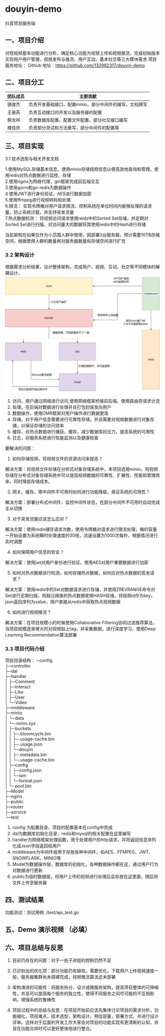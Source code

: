 # douyin-demo
抖音项目服务端

## 一、项目介绍
对短视频基本功能进行分析，确定核心功能为视频上传和视频推流，完成初始版本实现用户用户管理、视频发布与推流、用户互动、基本社交等三大模块需求
项目服务地址：
Github  地址：https://github.com/132982317/douyin-demo

## 二、项目分工
|团队成员|主要贡献|
|-------|------|
|骆俊杰|负责开发基础接口，配置minio，部分中间件的编写，文档撰写|
|王昊芮|负责互动接口的开发以及服务器的配置|
|蔡龙祥 |负责数据库配置，配置文件配置，部分社交接口编写|
|楼佳庆|负责部分测试和方法重写，部分中间件的配置等|

## 三、项目实现
3.1 技术选型与相关开发文档


1.使用MySQL存储基本信息，使用minio存储视频信息以便高效地查询和管理，使用redis对热点数据进行监控、存储</br>
2.使用nginx为网络代理，gin框架完成前后端交互</br>
3.使用gorm和go-redis为数据操作</br>
4.使用JWT进行身份验证，AES进行数据加密</br>
5.使用ffmpeg进行视频转码和处理</br>
6.限流：  实现令牌桶对用户请求限流，控制系统在单位时间内能够处理的请求量，防止系统过载，并支持突发流量</br>
7.热点数据检测：  将视频访问请求使用reids中的Sorted Set存储，并定期对Sorted Set进行扫描，对访问量大的数据将其使用redis中的Hash进行存储

当前架构在如果仅作为小范围人群中使用，因部署3台服务器，预计需要10TB存储空间，根据使用人群的数量再对服务器数量和存储空间进行扩充

### 3.2 架构设计
根据需求分析结果，设计整体架构，完成用户、视频、互动、社交等不同模块的解耦设计。
![](public/jiagou.jpg)

1. 访问，用户通过网络进行访问,使用网络框架桥接前后端，使用路由将请求分流</br>
2. 处理，在后端对数据进行处理并且打包封装发向用户</br>
3. 数据操作，使用OMR框架对用户操作进行数据更改</br>
4. 存储，对于用户信息需要进行可靠性存储，并且需要对视频数据进行对象存储，以保证存储的访问效率</br>
5. 缓存，对热点数据进行捕获，缓存，减少数据库的压力，提高系统的可用性</br>
6. 日志，对服务系统进行性能监测以及健康检查</br>

要解决的问题：

1. 如何存储视频，将视频文件的资源访问率提高？

解决方案：将视频文件存储在分布式对象存储系统中，本项目选用minio，将视频存储在分布式对象存储系统中可以提高视频数据的可靠性、扩展性、性能和管理效率，同时降低存储成本。

2. 网关，缓存，等中间件不可用时如何进行功能降级，保证系统的可用性？

解决方案：部署分布式中间件，监控中间件状态，在部分中间件不可用时自动完成主从切换

3. 对于突发流量应该怎么应对？

解决方案：使用redis储存请求次数，使用令牌桶对请求进行限流处理，桶的容量一开始设置为系统瞬时处理速度的30倍，流速设置为1000次每秒，根据情况进行实时调整

4. 如何保障用户信息的安全？

解决方案：使用jwt对用户身份进行验证，使用AES对用户重要数据进行加密

5. 如何对热点数据进行检测，如何存储热点数据，如何应对热点数据的高发请求？

解决方案：使用redis中的Set对数据请求进行存储，并使用ZREVRANGE命令对Set进行定期扫描，将超过阈值的热点数据使用HASH存储，将视频id作为key，json返回序列为value，用户直接从redis中获取热点视频数据

6. 如何进行视频推流？

解决方案：在项目规模小的时候使用Collaborative Filtering协同过滤推荐算法，当项目规模逐渐增大时对视频贴上tag，并采集数据，进行深度学习，使用Deep Learning Recommendation算法部署

### 3.3 项目代码介绍
项目目录结构：
─config</br>
├─controller</br>
├─dal</br>
├─handler</br>
│  ├─Comment</br>
│  ├─Interact</br>
│  ├─Like</br>
│  ├─User</br>
│  └─Video</br>
├─middleware</br>
├─minio</br>
│  └─data</br>
│      └─.minio.sys</br>
│          ├─buckets</br>
│          │  ├─.bloomcycle.bin</br>
│          │  ├─.usage-cache.bin</br>
│          │  ├─.usage.json</br>
│          │  └─douyin</br>
│          │      ├─.metadata.bin</br>
│          │      └─.usage-cache.bin</br>
│          ├─config</br>
│          │  ├─config.json</br>
│          │  └─iam</br>
│          │      └─format.json</br>
│          └─pool.bin</br>
├─Model</br>
├─nginx</br>
├─public</br>
├─router</br>
├─service</br>
└─test</br>
1. config 为配置目录，项目的配置基本在config中完成</br>
2. dal为数据库初始化目录，redis和mysql的相关配置在这里编写</br>
3. handler为网络框架处理函数，用于处理用户的http请求，并将返回信息序列化成Json字段返回给用户</br>
4. middleware为中间件层用于存放各种中间件，如AES、FFMPEG、JWT、SNOWFLASK、MINIO等</br>
5. Model为数据操作层，数据库的初始化，各种数据操作都在这，通过用户行为对数据进行更新</br>
6. public为临时数据层，将用户上传的视频进行处理后会存放在这里面，随后将文件上传至服务器</br>


## 四、测试结果</br>
功能测试：测试用例 ./test/api_test.go


## 五、Demo 演示视频 （必填）







## 六、项目总结与反思</br>

1. 目前仍存在的问题：对于一些子进程的控制仍然不足

2. 已识别出的优化项：部分功能仍有缺陷，需要优化，下载用户上传视频速度一般，服务器集群尚未搭建完成，视频推流算法还未部署

3. 架构演进的可能性：将服务拆分，设计成微服务架构，提高项目整体的可伸缩性，并且可以提高每个服务的独立性，使得不同服务之间尽可能的不互相影响，增强系统的鲁棒性

4. 项目过程中的总结与反思：在项目开始前应该先集体讨论项目的需求分析，功能细化，项目难点，技术选型，架构设计，预估容量，部署方式，并进行设计评审。这样对于后面的开发工作大家会对项目的功能实现有更清晰的认知，并且在功能合并时可以更好更快地进行整合。
